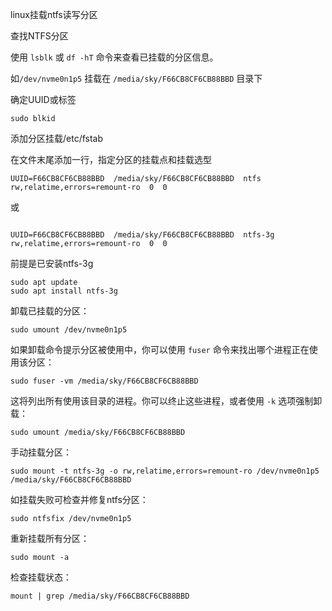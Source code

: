 linux挂载ntfs读写分区

查找NTFS分区

使用 `lsblk` 或 `df -hT` 命令来查看已挂载的分区信息。

如`/dev/nvme0n1p5` 挂载在 `/media/sky/F66CB8CF6CB88BBD` 目录下

确定UUID或标签

```
sudo blkid
```

添加分区挂载/etc/fstab

在文件末尾添加一行，指定分区的挂载点和挂载选型

```
UUID=F66CB8CF6CB88BBD  /media/sky/F66CB8CF6CB88BBD  ntfs  rw,relatime,errors=remount-ro  0  0
```

或

```

UUID=F66CB8CF6CB88BBD  /media/sky/F66CB8CF6CB88BBD  ntfs-3g  rw,relatime,errors=remount-ro  0  0
```

前提是已安装ntfs-3g

```
sudo apt update
sudo apt install ntfs-3g
```



卸载已挂载的分区：

```
sudo umount /dev/nvme0n1p5

```

如果卸载命令提示分区被使用中，你可以使用 `fuser` 命令来找出哪个进程正在使用该分区：

```
sudo fuser -vm /media/sky/F66CB8CF6CB88BBD
```

这将列出所有使用该目录的进程。你可以终止这些进程，或者使用 `-k` 选项强制卸载：

```shell
sudo umount /media/sky/F66CB8CF6CB88BBD
```



手动挂载分区：

```
sudo mount -t ntfs-3g -o rw,relatime,errors=remount-ro /dev/nvme0n1p5 /media/sky/F66CB8CF6CB88BBD
```

如挂载失败可检查并修复ntfs分区：

```
sudo ntfsfix /dev/nvme0n1p5
```

重新挂载所有分区：

```
sudo mount -a
```

检查挂载状态：

```
mount | grep /media/sky/F66CB8CF6CB88BBD
```



